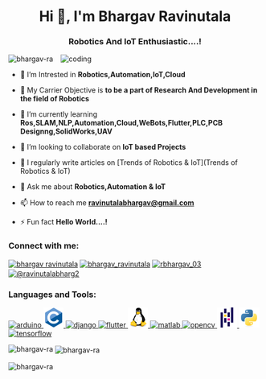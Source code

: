 <h1 align="center">Hi 👋, I'm Bhargav Ravinutala</h1>
<h3 align="center">Robotics And IoT Enthusiastic....!</h3>

<img align="right" alt="coding" width="400" src="https://user-images.githubusercontent.com/55389276/140866485-8fb1c876-9a8f-4d6a-98dc-08c4981eaf70.gif" >

<p align="left"> <img src="https://komarev.com/ghpvc/?username=bhargav-ra&label=Profile%20views&color=0e75b6&style=flat" alt="bhargav-ra" /> </p>

- 🔭 I’m Intrested in **Robotics,Automation,IoT,Cloud**

- 📝 My Carrier Objective is **to be a part of Research And Development in the field of Robotics** 

- 🌱 I’m currently learning **Ros,SLAM,NLP,Automation,Cloud,WeBots,Flutter,PLC,PCB Designng,SolidWorks,UAV**

- 👯 I’m looking to collaborate on **IoT based Projects**

- 📝 I regularly write articles on [Trends of Robotics & IoT](Trends of Robotics & IoT)

- 💬 Ask me about **Robotics,Automation & IoT**

- 📫 How to reach me **ravinutalabhargav@gmail.com**

- ⚡ Fun fact **Hello World....!**

<h3 align="left">Connect with me:</h3>
<p align="left">
<a href="https://linkedin.com/in/bhargav ravinutala" target="blank"><img align="center" src="https://raw.githubusercontent.com/rahuldkjain/github-profile-readme-generator/master/src/images/icons/Social/linked-in-alt.svg" alt="bhargav ravinutala" height="30" width="40" /></a>
<a href="https://instagram.com/bhargav_ravinutala" target="blank"><img align="center" src="https://raw.githubusercontent.com/rahuldkjain/github-profile-readme-generator/master/src/images/icons/Social/instagram.svg" alt="bhargav_ravinutala" height="30" width="40" /></a>
<a href="https://www.codechef.com/users/rbhargav_03" target="blank"><img align="center" src="https://cdn.jsdelivr.net/npm/simple-icons@3.1.0/icons/codechef.svg" alt="rbhargav_03" height="30" width="40" /></a>
<a href="https://www.hackerrank.com/@ravinutalabharg2" target="blank"><img align="center" src="https://raw.githubusercontent.com/rahuldkjain/github-profile-readme-generator/master/src/images/icons/Social/hackerrank.svg" alt="@ravinutalabharg2" height="30" width="40" /></a>
</p>

<h3 align="left">Languages and Tools:</h3>
<p align="left"> <a href="https://www.arduino.cc/" target="_blank" rel="noreferrer"> <img src="https://cdn.worldvectorlogo.com/logos/arduino-1.svg" alt="arduino" width="40" height="40"/> </a> <a href="https://www.cprogramming.com/" target="_blank" rel="noreferrer"> <img src="https://raw.githubusercontent.com/devicons/devicon/master/icons/c/c-original.svg" alt="c" width="40" height="40"/> </a> <a href="https://www.djangoproject.com/" target="_blank" rel="noreferrer"> <img src="https://cdn.worldvectorlogo.com/logos/django.svg" alt="django" width="40" height="40"/> </a> <a href="https://flutter.dev" target="_blank" rel="noreferrer"> <img src="https://www.vectorlogo.zone/logos/flutterio/flutterio-icon.svg" alt="flutter" width="40" height="40"/> </a> <a href="https://www.linux.org/" target="_blank" rel="noreferrer"> <img src="https://raw.githubusercontent.com/devicons/devicon/master/icons/linux/linux-original.svg" alt="linux" width="40" height="40"/> </a> <a href="https://www.mathworks.com/" target="_blank" rel="noreferrer"> <img src="https://upload.wikimedia.org/wikipedia/commons/2/21/Matlab_Logo.png" alt="matlab" width="40" height="40"/> </a> <a href="https://opencv.org/" target="_blank" rel="noreferrer"> <img src="https://www.vectorlogo.zone/logos/opencv/opencv-icon.svg" alt="opencv" width="40" height="40"/> </a> <a href="https://pandas.pydata.org/" target="_blank" rel="noreferrer"> <img src="https://raw.githubusercontent.com/devicons/devicon/2ae2a900d2f041da66e950e4d48052658d850630/icons/pandas/pandas-original.svg" alt="pandas" width="40" height="40"/> </a> <a href="https://www.python.org" target="_blank" rel="noreferrer"> <img src="https://raw.githubusercontent.com/devicons/devicon/master/icons/python/python-original.svg" alt="python" width="40" height="40"/> </a> <a href="https://www.tensorflow.org" target="_blank" rel="noreferrer"> <img src="https://www.vectorlogo.zone/logos/tensorflow/tensorflow-icon.svg" alt="tensorflow" width="40" height="40"/> </a> </p>

<p><img align="left" src="https://github-readme-stats.vercel.app/api/top-langs?username=bhargav-ra&show_icons=true&locale=en&layout=compact" alt="bhargav-ra" /></p>

<p>&nbsp;<img align="center" src="https://github-readme-stats.vercel.app/api?username=bhargav-ra&show_icons=true&locale=en" alt="bhargav-ra" /></p>

<p><img align="center" src="https://github-readme-streak-stats.herokuapp.com/?user=bhargav-ra&" alt="bhargav-ra" /></p>
